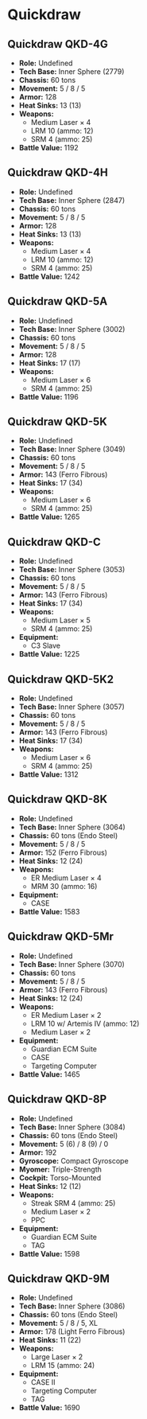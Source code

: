 # Quickdraw
## Quickdraw QKD-4G
- **Role:** Undefined
- **Tech Base:** Inner Sphere (2779)
- **Chassis:** 60 tons
- **Movement:** 5 / 8 / 5
- **Armor:** 128
- **Heat Sinks:** 13 (13)
- **Weapons:**
  - Medium Laser × 4
  - LRM 10 (ammo: 12)
  - SRM 4 (ammo: 25)
- **Battle Value:** 1192

## Quickdraw QKD-4H
- **Role:** Undefined
- **Tech Base:** Inner Sphere (2847)
- **Chassis:** 60 tons
- **Movement:** 5 / 8 / 5
- **Armor:** 128
- **Heat Sinks:** 13 (13)
- **Weapons:**
  - Medium Laser × 4
  - LRM 10 (ammo: 12)
  - SRM 4 (ammo: 25)
- **Battle Value:** 1242

## Quickdraw QKD-5A
- **Role:** Undefined
- **Tech Base:** Inner Sphere (3002)
- **Chassis:** 60 tons
- **Movement:** 5 / 8 / 5
- **Armor:** 128
- **Heat Sinks:** 17 (17)
- **Weapons:**
  - Medium Laser × 6
  - SRM 4 (ammo: 25)
- **Battle Value:** 1196

## Quickdraw QKD-5K
- **Role:** Undefined
- **Tech Base:** Inner Sphere (3049)
- **Chassis:** 60 tons
- **Movement:** 5 / 8 / 5
- **Armor:** 143 (Ferro Fibrous)
- **Heat Sinks:** 17 (34)
- **Weapons:**
  - Medium Laser × 6
  - SRM 4 (ammo: 25)
- **Battle Value:** 1265

## Quickdraw QKD-C
- **Role:** Undefined
- **Tech Base:** Inner Sphere (3053)
- **Chassis:** 60 tons
- **Movement:** 5 / 8 / 5
- **Armor:** 143 (Ferro Fibrous)
- **Heat Sinks:** 17 (34)
- **Weapons:**
  - Medium Laser × 5
  - SRM 4 (ammo: 25)
- **Equipment:**
  - C3 Slave
- **Battle Value:** 1225

## Quickdraw QKD-5K2
- **Role:** Undefined
- **Tech Base:** Inner Sphere (3057)
- **Chassis:** 60 tons
- **Movement:** 5 / 8 / 5
- **Armor:** 143 (Ferro Fibrous)
- **Heat Sinks:** 17 (34)
- **Weapons:**
  - Medium Laser × 6
  - SRM 4 (ammo: 25)
- **Battle Value:** 1312

## Quickdraw QKD-8K
- **Role:** Undefined
- **Tech Base:** Inner Sphere (3064)
- **Chassis:** 60 tons (Endo Steel)
- **Movement:** 5 / 8 / 5
- **Armor:** 152 (Ferro Fibrous)
- **Heat Sinks:** 12 (24)
- **Weapons:**
  - ER Medium Laser × 4
  - MRM 30 (ammo: 16)
- **Equipment:**
  - CASE
- **Battle Value:** 1583

## Quickdraw QKD-5Mr
- **Role:** Undefined
- **Tech Base:** Inner Sphere (3070)
- **Chassis:** 60 tons
- **Movement:** 5 / 8 / 5
- **Armor:** 143 (Ferro Fibrous)
- **Heat Sinks:** 12 (24)
- **Weapons:**
  - ER Medium Laser × 2
  - LRM 10 w/ Artemis IV (ammo: 12)
  - Medium Laser × 2
- **Equipment:**
  - Guardian ECM Suite
  - CASE
  - Targeting Computer
- **Battle Value:** 1465

## Quickdraw QKD-8P
- **Role:** Undefined
- **Tech Base:** Inner Sphere (3084)
- **Chassis:** 60 tons (Endo Steel)
- **Movement:** 5 (6) / 8 (9) / 0
- **Armor:** 192
- **Gyroscope:** Compact Gyroscope
- **Myomer:** Triple-Strength
- **Cockpit:** Torso-Mounted
- **Heat Sinks:** 12 (12)
- **Weapons:**
  - Streak SRM 4 (ammo: 25)
  - Medium Laser × 2
  - PPC
- **Equipment:**
  - Guardian ECM Suite
  - TAG
- **Battle Value:** 1598

## Quickdraw QKD-9M
- **Role:** Undefined
- **Tech Base:** Inner Sphere (3086)
- **Chassis:** 60 tons (Endo Steel)
- **Movement:** 5 / 8 / 5, XL
- **Armor:** 178 (Light Ferro Fibrous)
- **Heat Sinks:** 11 (22)
- **Weapons:**
  - Large Laser × 2
  - LRM 15 (ammo: 24)
- **Equipment:**
  - CASE II
  - Targeting Computer
  - TAG
- **Battle Value:** 1690


